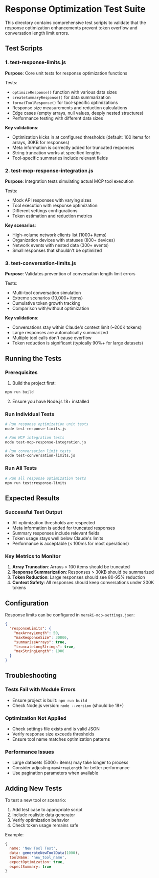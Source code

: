 # Response Optimization Test Suite

This directory contains comprehensive test scripts to validate that the response optimization enhancements prevent token overflow and conversation length limit errors.

## Test Scripts

### 1. test-response-limits.js
**Purpose**: Core unit tests for response optimization functions

Tests:
- `optimizeResponse()` function with various data sizes
- `createSummaryResponse()` for data summarization
- `formatToolResponse()` for tool-specific optimizations
- Response size measurements and reduction calculations
- Edge cases (empty arrays, null values, deeply nested structures)
- Performance testing with different data sizes

**Key validations**:
- Optimization kicks in at configured thresholds (default: 100 items for arrays, 30KB for responses)
- Meta information is correctly added for truncated responses
- String truncation works at specified lengths
- Tool-specific summaries include relevant fields

### 2. test-mcp-response-integration.js
**Purpose**: Integration tests simulating actual MCP tool execution

Tests:
- Mock API responses with varying sizes
- Tool execution with response optimization
- Different settings configurations
- Token estimation and reduction metrics

**Key scenarios**:
- High-volume network clients list (1000+ items)
- Organization devices with statuses (800+ devices)
- Network events with nested data (300+ events)
- Small responses that shouldn't be optimized

### 3. test-conversation-limits.js
**Purpose**: Validates prevention of conversation length limit errors

Tests:
- Multi-tool conversation simulation
- Extreme scenarios (10,000+ items)
- Cumulative token growth tracking
- Comparison with/without optimization

**Key validations**:
- Conversations stay within Claude's context limit (~200K tokens)
- Large responses are automatically summarized
- Multiple tool calls don't cause overflow
- Token reduction is significant (typically 90%+ for large datasets)

## Running the Tests

### Prerequisites
1. Build the project first:
```bash
npm run build
```

2. Ensure you have Node.js 18+ installed

### Run Individual Tests

```bash
# Run response optimization unit tests
node test-response-limits.js

# Run MCP integration tests
node test-mcp-response-integration.js

# Run conversation limit tests
node test-conversation-limits.js
```

### Run All Tests
```bash
# Run all response optimization tests
npm run test:response-limits
```

## Expected Results

### Successful Test Output
- All optimization thresholds are respected
- Meta information is added for truncated responses
- Summary responses include relevant fields
- Token usage stays well below Claude's limits
- Performance is acceptable (< 100ms for most operations)

### Key Metrics to Monitor
1. **Array Truncation**: Arrays > 100 items should be truncated
2. **Response Summarization**: Responses > 30KB should be summarized
3. **Token Reduction**: Large responses should see 80-95% reduction
4. **Context Safety**: All responses should keep conversations under 200K tokens

## Configuration

Response limits can be configured in `meraki-mcp-settings.json`:

```json
{
  "responseLimits": {
    "maxArrayLength": 50,
    "maxResponseSize": 30000,
    "summarizeArrays": true,
    "truncateLongStrings": true,
    "maxStringLength": 1000
  }
}
```

## Troubleshooting

### Tests Fail with Module Errors
- Ensure project is built: `npm run build`
- Check Node.js version: `node --version` (should be 18+)

### Optimization Not Applied
- Check settings file exists and is valid JSON
- Verify response size exceeds thresholds
- Ensure tool name matches optimization patterns

### Performance Issues
- Large datasets (5000+ items) may take longer to process
- Consider adjusting `maxArrayLength` for better performance
- Use pagination parameters when available

## Adding New Tests

To test a new tool or scenario:

1. Add test case to appropriate script
2. Include realistic data generator
3. Verify optimization behavior
4. Check token usage remains safe

Example:
```javascript
{
  name: 'New Tool Test',
  data: generateNewToolData(1000),
  toolName: 'new_tool_name',
  expectOptimization: true,
  expectSummary: true
}
```